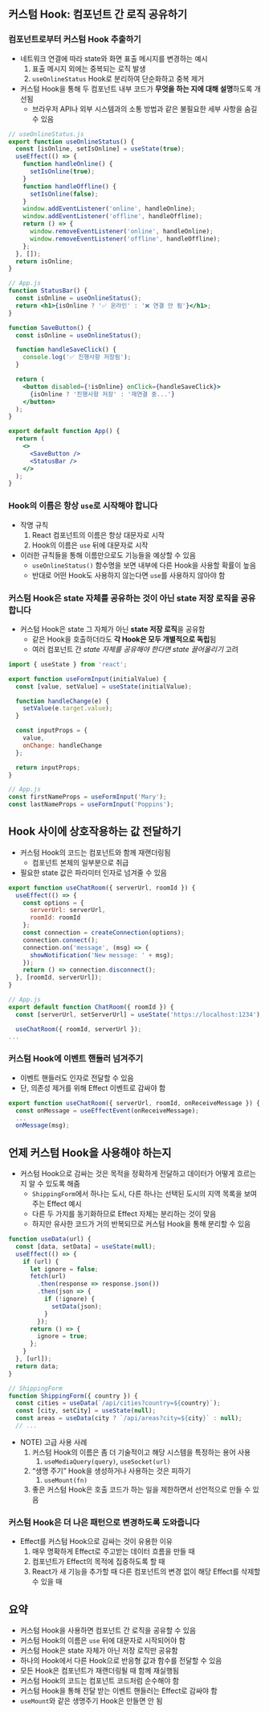 ## 커스텀 Hook: 컴포넌트 간 로직 공유하기

### 컴포넌트로부터 커스텀 Hook 추출하기

- 네트워크 연결에 따라 state와 화면 표출 메시지를 변경하는 예시
    1. 표출 메시지 외에는 중복되는 로직 발생
    2. `useOnlineStatus` Hook로 분리하여 단순화하고 중복 제거
- 커스텀 Hook을 통해 두 컴포넌트 내부 코드가 **무엇을 하는 지에 대해 설명**하도록 개선됨
    - 브라우저 API나 외부 시스템과의 소통 방법과 같은 불필요한 세부 사항을 숨길 수 있음

```jsx
// useOnlineStatus.js
export function useOnlineStatus() {
  const [isOnline, setIsOnline] = useState(true);
  useEffect(() => {
    function handleOnline() {
      setIsOnline(true);
    }
    function handleOffline() {
      setIsOnline(false);
    }
    window.addEventListener('online', handleOnline);
    window.addEventListener('offline', handleOffline);
    return () => {
      window.removeEventListener('online', handleOnline);
      window.removeEventListener('offline', handleOffline);
    };
  }, []);
  return isOnline;
}

// App.js
function StatusBar() {
  const isOnline = useOnlineStatus();
  return <h1>{isOnline ? '✅ 온라인' : '❌ 연결 안 됨'}</h1>;
}

function SaveButton() {
  const isOnline = useOnlineStatus();

  function handleSaveClick() {
    console.log('✅ 진행사항 저장됨');
  }

  return (
    <button disabled={!isOnline} onClick={handleSaveClick}>
      {isOnline ? '진행사항 저장' : '재연결 중...'}
    </button>
  );
}

export default function App() {
  return (
    <>
      <SaveButton />
      <StatusBar />
    </>
  );
}
```

### Hook의 이름은 항상 `use`로 시작해야 합니다

- 작명 규칙
    1. React 컴포넌트의 이름은 항상 대문자로 시작
    2. Hook의 이름은 `use` 뒤에 대문자로 시작
- 이러한 규칙들을 통해 이름만으로도 기능들을 예상할 수 있음
    - `useOnlineStatus()` 함수명을 보면 내부에 다른 Hook을 사용할 확률이 높음
    - 반대로 어떤 Hook도 사용하지 않는다면 `use`를 사용하지 않아야 함

### 커스텀 Hook은 state 자체를 공유하는 것이 아닌 state 저장 로직을 공유합니다

- 커스텀 Hook은 state 그 자체가 아닌 **state 저장 로직**을 공유함
    - 같은 Hook을 호출하더라도 **각 Hook은 모두 개별적으로 독립**됨
    - 여러 컴포넌트 간 *state 자체를 공유해야 한다면 state 끌어올리기* 고려

```jsx
import { useState } from 'react';

export function useFormInput(initialValue) {
  const [value, setValue] = useState(initialValue);

  function handleChange(e) {
    setValue(e.target.value);
  }

  const inputProps = {
    value,
    onChange: handleChange
  };

  return inputProps;
}

// App.js
const firstNameProps = useFormInput('Mary');
const lastNameProps = useFormInput('Poppins');
```

## Hook 사이에 상호작용하는 값 전달하기

- 커스텀 Hook의 코드는 컴포넌트와 함께 재랜더링됨
    - 컴포넌트 본체의 일부분으로 취급
- 필요한 state 값은 파라미터 인자로 넘겨줄 수 있음

```jsx
export function useChatRoom({ serverUrl, roomId }) {
  useEffect(() => {
    const options = {
      serverUrl: serverUrl,
      roomId: roomId
    };
    const connection = createConnection(options);
    connection.connect();
    connection.on('message', (msg) => {
      showNotification('New message: ' + msg);
    });
    return () => connection.disconnect();
  }, [roomId, serverUrl]);
}

// App.js
export default function ChatRoom({ roomId }) {
  const [serverUrl, setServerUrl] = useState('https://localhost:1234');

  useChatRoom({ roomId, serverUrl });
...
```

### 커스텀 Hook에 이벤트 핸들러 넘겨주기

- 이벤트 핸들러도 인자로 전달할 수 있음
- 단, 의존성 제거를 위해 Effect 이벤트로 감싸야 함

```jsx
export function useChatRoom({ serverUrl, roomId, onReceiveMessage }) {
  const onMessage = useEffectEvent(onReceiveMessage);
  ...
  onMessage(msg);
```

## 언제 커스텀 Hook을 사용해야 하는지

- 커스텀 Hook으로 감싸는 것은 목적을 정확하게 전달하고 데이터가 어떻게 흐르는지 알 수 있도록 해줌
    - `ShippingForm`에서 하나는 도시, 다른 하나는 선택된 도시의 지역 목록을 보여주는 Effect 예시
    - 다른 두 가지를 동기화하므로 Effect 자체는 분리하는 것이 맞음
    - 하지만 유사한 코드가 거의 반복되므로 커스텀 Hook을 통해 분리할 수 있음

```jsx
function useData(url) {
  const [data, setData] = useState(null);
  useEffect(() => {
    if (url) {
      let ignore = false;
      fetch(url)
        .then(response => response.json())
        .then(json => {
          if (!ignore) {
            setData(json);
          }
        });
      return () => {
        ignore = true;
      };
    }
  }, [url]);
  return data;
}

// ShippingForm
function ShippingForm({ country }) {
  const cities = useData(`/api/cities?country=${country}`);
  const [city, setCity] = useState(null);
  const areas = useData(city ? `/api/areas?city=${city}` : null);
  // ...
```

- NOTE) 고급 사용 사례
    1. 커스텀 Hook의 이름은 좀 더 기술적이고 해당 시스템을 특정하는 용어 사용
        1. `useMediaQuery(query)`, `useSocket(url)`
    2. “생명 주기” Hook을 생성하거나 사용하는 것은 피하기
        1. `useMount(fn)`
    3. 좋은 커스텀 Hook은 호출 코드가 하는 일을 제한하면서 선언적으로 만들 수 있음

### 커스텀 Hook은 더 나은 패턴으로 변경하도록 도와줍니다

- Effect를 커스텀 Hook으로 감싸는 것이 유용한 이유
    1. 매우 명확하게 Effect로 주고받는 데이터 흐름을 만들 때
    2. 컴포넌트가 Effect의 목적에 집중하도록 할 때
    3. React가 새 기능을 추가할 때 다른 컴포넌트의 변경 없이 해당 Effect를 삭제할 수 있을 때

## 요약

- 커스텀 Hook을 사용하면 컴포넌트 간 로직을 공유할 수 있음
- 커스텀 Hook의 이름은 `use` 뒤에 대문자로 시작되어야 함
- 커스텀 Hook은 state 자체가 아닌 저장 로직만 공유함
- 하나의 Hook에서 다른 Hook으로 반응형 값과 함수를 전달할 수 있음
- 모든 Hook은 컴포넌트가 재랜더링될 때 함께 재실행됨
- 커스텀 Hook의 코드는 컴포넌트 코드처럼 순수해야 함
- 커스텀 Hook을 통해 전달 받는 이벤트 핸들러는 Effect로 감싸야 함
- `useMount`와 같은 생명주기 Hook은 만들면 안 됨
